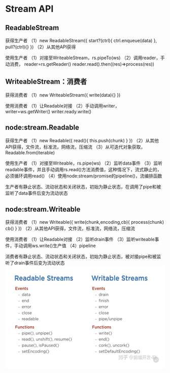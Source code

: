 # Stream API

## ReadableStream
获得生产者
（1）new ReadableStream({
    start?(ctrl){
   ctrl.enqueue(data)
},
    pull?(ctrl){}
})
（2）从其他API获得

使用生产者
（1）对接至WriteableStream，rs.pipeTo(ws)
（2）调用reader，手动消费，
reader=rs.getReader()
reader.read().then((res)=>process(res))


## WriteableStream：消费者
获得消费者
（1）new WriteableStream({
    write(data){}
})

使用消费者
（1）让Readable对接
（2）手动调用writer，
writer=ws.getWriter()
writer.ready.write()



## node:stream.Readable
获得生产者
（1）new Readable({
    read(){
    this.push(chunk)
}
})
（2）从其他API获得，文件流，标准流，网络流，压缩流
（3）从可迭代对象获取，Readable.from(iterable)


使用生产者
（1）对接至Writeable，rs.pipe(ws)
（2）监听data事件
（3）监听readable事件，并且手动调用rs.read()方法消费值，这种情况下，流式静止的，必须循环调用read()
（4）使用node:stream/promise的pipeline()，流编排函数


生产者有静止状态、流动状态和关闭状态，初始为静止状态，在调用了pipe和被监听了data事件后变为流动状态


## node:stream.Writeable
获得消费者
（1）new Writeable({
    write(chunk,encoding,cb){
    process(chunk)
    cb()
}
})
（2）从其他API获得，文件流，标准流，网络流，压缩流

使用消费者
（1）让Readable对接
（2）监听drain事件
（3）监听writeable事件，手动调用ws.write()生产值
（4）pipeline

消费者有静止状态、流动状态和关闭状态，初始为静止状态，被对接pipe和被监听了drain事件后变为流动状态
![alt text](stream.png)
